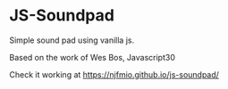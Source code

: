 # JS-Soundpad

Simple sound pad using vanilla js.

Based on the work of Wes Bos, Javascript30

Check it working at https://njfmio.github.io/js-soundpad/
